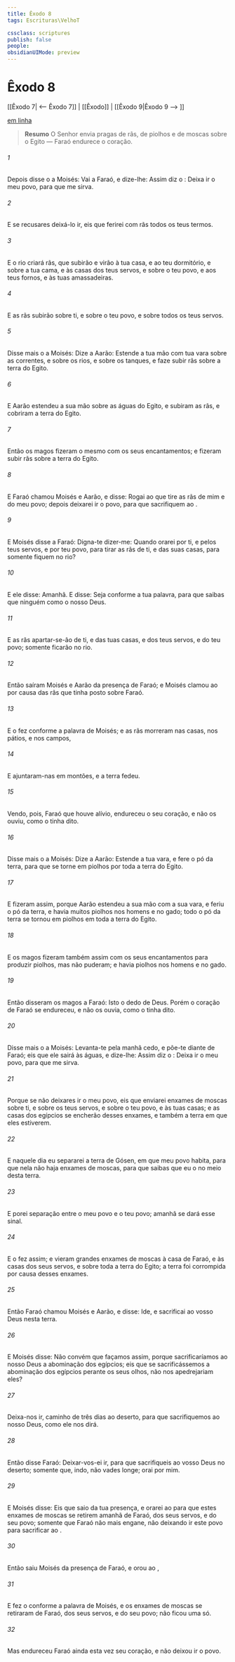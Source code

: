 ```yaml
---
title: Êxodo 8
tags: Escrituras\VelhoT

cssclass: scriptures
publish: false
people:
obsidianUIMode: preview
---
```


# Êxodo 8
[[Êxodo 7| <-- Êxodo 7]] | [[Êxodo]] | [[Êxodo 9|Êxodo 9 --> ]]

[em linha](https://churchofjesuschrist.org/study/scriptures/ot/ex/8?lang=por)

> __Resumo__
O Senhor envia pragas de rãs, de piolhos e de moscas sobre o Egito — Faraó endurece o coração.

###### 1 
Depois disse o  a Moisés: Vai a Faraó, e dize-lhe: Assim diz o : Deixa ir o meu povo, para que me sirva.

###### 2 
E se recusares deixá-lo ir, eis que ferirei com rãs todos os teus termos.

###### 3 
E o rio criará rãs, que subirão e virão à tua casa, e ao teu dormitório, e sobre a tua cama, e às casas dos teus servos, e sobre o teu povo, e aos teus fornos, e às tuas amassadeiras.

###### 4 
E as rãs subirão sobre ti, e sobre o teu povo, e sobre todos os teus servos.

###### 5 
Disse mais o  a Moisés: Dize a Aarão: Estende a tua mão com tua vara sobre as correntes, e sobre os rios, e sobre os tanques, e faze subir rãs sobre a terra do Egito.

###### 6 
E Aarão estendeu a sua mão sobre as águas do Egito, e subiram as rãs, e cobriram a terra do Egito.

###### 7 
Então os magos fizeram o mesmo com os seus encantamentos; e fizeram subir rãs sobre a terra do Egito.

###### 8 
E Faraó chamou Moisés e Aarão, e disse: Rogai ao  que tire as rãs de mim e do meu povo; depois deixarei ir o povo, para que sacrifiquem ao .

###### 9 
E Moisés disse a Faraó: Digna-te dizer-me: Quando orarei por ti, e pelos teus servos, e por teu povo, para tirar as rãs de ti, e das suas casas, para  somente fiquem no rio?

###### 10 
E ele disse: Amanhã. E  disse: Seja conforme a tua palavra, para que saibas que ninguém  como o  nosso Deus.

###### 11 
E as rãs apartar-se-ão de ti, e das tuas casas, e dos teus servos, e do teu povo; somente ficarão no rio.

###### 12 
Então saíram Moisés e Aarão da presença de Faraó; e Moisés clamou ao  por causa das rãs que tinha posto sobre Faraó.

###### 13 
E o  fez conforme a palavra de Moisés; e as rãs morreram nas casas, nos pátios, e nos campos,

###### 14 
E ajuntaram-nas em montões, e a terra fedeu.

###### 15 
Vendo, pois, Faraó que houve alívio, endureceu o seu coração, e não os ouviu, como o  tinha dito.

###### 16 
Disse mais o  a Moisés: Dize a Aarão: Estende a tua vara, e fere o pó da terra, para que se torne em piolhos por toda a terra do Egito.

###### 17 
E fizeram assim, porque Aarão estendeu a sua mão com a sua vara, e feriu o pó da terra, e havia muitos piolhos nos homens e no gado; todo o pó da terra se tornou em piolhos em toda a terra do Egito.

###### 18 
E os magos fizeram também assim com os seus encantamentos para produzir piolhos, mas não puderam; e havia piolhos nos homens e no gado.

###### 19 
Então disseram os magos a Faraó: Isto  o dedo de Deus. Porém o coração de Faraó se endureceu, e não os ouvia, como o  tinha dito.

###### 20 
Disse mais o  a Moisés: Levanta-te pela manhã cedo, e põe-te diante de Faraó; eis que ele sairá às águas, e dize-lhe: Assim diz o : Deixa ir o meu povo, para que me sirva.

###### 21 
Porque se não deixares ir o meu povo, eis que enviarei enxames de moscas sobre ti, e sobre os teus servos, e sobre o teu povo, e às tuas casas; e as casas dos egípcios se encherão desses enxames, e também a terra em que eles estiverem.

###### 22 
E naquele dia eu separarei a terra de Gósen, em que meu povo habita, para que nela não haja enxames de moscas, para que saibas que eu  o  no meio desta terra.

###### 23 
E porei separação entre o meu povo e o teu povo; amanhã se dará esse sinal.

###### 24 
E o  fez assim; e vieram grandes enxames de moscas à casa de Faraó, e às casas dos seus servos, e sobre toda a terra do Egito; a terra foi corrompida por causa desses enxames.

###### 25 
Então Faraó chamou Moisés e Aarão, e disse: Ide, e sacrificai ao vosso Deus nesta terra.

###### 26 
E Moisés disse: Não convém que façamos assim, porque sacrificaríamos ao  nosso Deus a abominação dos egípcios; eis que se sacrificássemos a abominação dos egípcios perante os seus olhos, não nos apedrejariam eles?

###### 27 
Deixa-nos ir, caminho de três dias ao deserto, para que sacrifiquemos ao  nosso Deus, como ele nos dirá.

###### 28 
Então disse Faraó: Deixar-vos-ei ir, para que sacrifiqueis ao  vosso Deus no deserto; somente que, indo, não vades longe; orai  por mim.

###### 29 
E Moisés disse: Eis que saio da tua presença, e orarei ao  para que estes enxames de moscas se retirem amanhã de Faraó, dos seus servos, e do seu povo; somente que Faraó não mais  engane, não deixando ir este povo para sacrificar ao .

###### 30 
Então saiu Moisés da presença de Faraó, e orou ao ,

###### 31 
E fez o  conforme a palavra de Moisés, e os enxames de moscas se retiraram de Faraó, dos seus servos, e do seu povo; não ficou uma só.

###### 32 
Mas endureceu Faraó ainda esta vez seu coração, e não deixou ir o povo.

